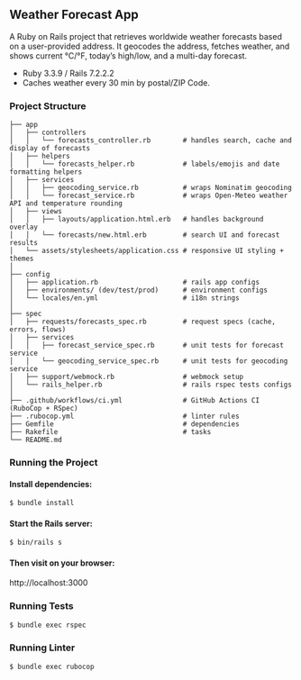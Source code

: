## Weather Forecast App

A Ruby on Rails project that retrieves worldwide weather forecasts based on a user-provided address.
It geocodes the address, fetches weather, and shows current °C/°F, today’s high/low, and a multi-day forecast.

- Ruby 3.3.9 / Rails 7.2.2.2
- Caches weather every 30 min by postal/ZIP Code.

### Project Structure
```
├── app
│   ├── controllers
│   │   └── forecasts_controller.rb        # handles search, cache and display of forecasts
│   ├── helpers
│   │   └── forecasts_helper.rb            # labels/emojis and date formatting helpers
│   ├── services
│   │   ├── geocoding_service.rb           # wraps Nominatim geocoding
│   │   └── forecast_service.rb            # wraps Open-Meteo weather API and temperature rounding
│   ├── views
│   │   ├── layouts/application.html.erb   # handles background overlay
│   │   └── forecasts/new.html.erb         # search UI and forecast results
│   └── assets/stylesheets/application.css # responsive UI styling + themes
│
├── config
│   ├── application.rb                     # rails app configs
│   ├── environments/ (dev/test/prod)      # environment configs
│   └── locales/en.yml                     # i18n strings
│
├── spec
│   ├── requests/forecasts_spec.rb         # request specs (cache, errors, flows)
│   ├── services
│   │   ├── forecast_service_spec.rb       # unit tests for forecast service
│   │   └── geocoding_service_spec.rb      # unit tests for geocoding service
│   ├── support/webmock.rb                 # webmock setup
│   └── rails_helper.rb                    # rails rspec tests configs
│
├── .github/workflows/ci.yml               # GitHub Actions CI (RuboCop + RSpec)
├── .rubocop.yml                           # linter rules
├── Gemfile                                # dependencies
├── Rakefile                               # tasks
└── README.md
```

### Running the Project

#### Install dependencies:
```sh
$ bundle install
```

#### Start the Rails server:
```sh
$ bin/rails s
```

#### Then visit on your browser:
http://localhost:3000

### Running Tests
```sh
$ bundle exec rspec
```

### Running Linter
```sh
$ bundle exec rubocop
```
